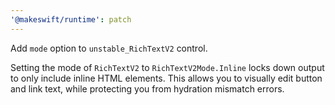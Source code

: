 ```yaml
---
'@makeswift/runtime': patch
---
```


Add `mode` option to `unstable_RichTextV2` control.

Setting the mode of `RichTextV2` to `RichTextV2Mode.Inline` locks down output to only include inline HTML elements. This allows you to visually edit button and link text, while protecting you from hydration mismatch errors.
